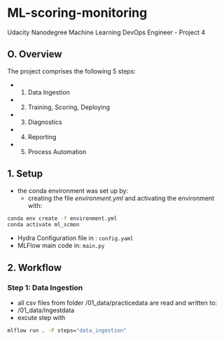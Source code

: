# ML-scoring-monitoring
Udacity Nanodegree Machine Learning DevOps Engineer - Project 4


## O. Overview
The project comprises the following 5 steps:
- 1. Data Ingestion
- 2. Training, Scoring, Deploying
- 3. Diagnostics
- 4. Reporting
- 5. Process Automation

## 1. Setup

- the conda environment was set up by:
    - creating the file _environment.yml_ and activating the environment with:
```Bash		
conda env create -f environment.yml	
conda activate ml_scmon
```


- Hydra Configuration file in :
```config.yaml```
- MLFlow main code in:
```main.py```


## 2. Workflow
### Step 1: Data Ingestion
- all csv files from folder /01_data/practicedata are read and written to:
- /01_data/ingestdata
- excute step with
```Bash
mlflow run . -P steps="data_ingestion"
```